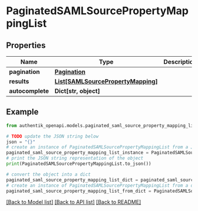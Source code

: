 # PaginatedSAMLSourcePropertyMappingList


## Properties

Name | Type | Description | Notes
------------ | ------------- | ------------- | -------------
**pagination** | [**Pagination**](Pagination.md) |  | 
**results** | [**List[SAMLSourcePropertyMapping]**](SAMLSourcePropertyMapping.md) |  | 
**autocomplete** | **Dict[str, object]** |  | 

## Example

```python
from authentik_openapi.models.paginated_saml_source_property_mapping_list import PaginatedSAMLSourcePropertyMappingList

# TODO update the JSON string below
json = "{}"
# create an instance of PaginatedSAMLSourcePropertyMappingList from a JSON string
paginated_saml_source_property_mapping_list_instance = PaginatedSAMLSourcePropertyMappingList.from_json(json)
# print the JSON string representation of the object
print(PaginatedSAMLSourcePropertyMappingList.to_json())

# convert the object into a dict
paginated_saml_source_property_mapping_list_dict = paginated_saml_source_property_mapping_list_instance.to_dict()
# create an instance of PaginatedSAMLSourcePropertyMappingList from a dict
paginated_saml_source_property_mapping_list_from_dict = PaginatedSAMLSourcePropertyMappingList.from_dict(paginated_saml_source_property_mapping_list_dict)
```
[[Back to Model list]](../README.md#documentation-for-models) [[Back to API list]](../README.md#documentation-for-api-endpoints) [[Back to README]](../README.md)


